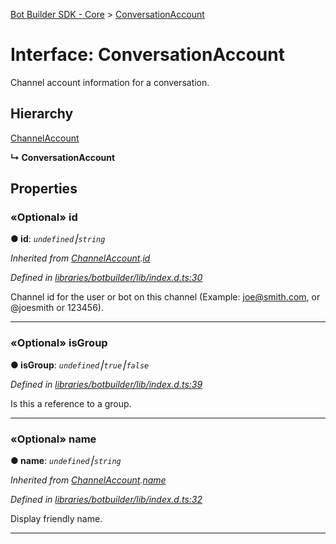 [Bot Builder SDK - Core](../README.md) > [ConversationAccount](../interfaces/botbuilder.conversationaccount.md)



# Interface: ConversationAccount


Channel account information for a conversation.

## Hierarchy


 [ChannelAccount](botbuilder.channelaccount.md)

**↳ ConversationAccount**








## Properties
<a id="id"></a>

### «Optional» id

**●  id**:  *`undefined`⎮`string`* 

*Inherited from [ChannelAccount](botbuilder.channelaccount.md).[id](botbuilder.channelaccount.md#id)*

*Defined in [libraries/botbuilder/lib/index.d.ts:30](https://github.com/Microsoft/botbuilder-js/blob/a28edbb/libraries/botbuilder/lib/index.d.ts#L30)*



Channel id for the user or bot on this channel (Example: joe@smith.com, or @joesmith or 123456).




___

<a id="isgroup"></a>

### «Optional» isGroup

**●  isGroup**:  *`undefined`⎮`true`⎮`false`* 

*Defined in [libraries/botbuilder/lib/index.d.ts:39](https://github.com/Microsoft/botbuilder-js/blob/a28edbb/libraries/botbuilder/lib/index.d.ts#L39)*



Is this a reference to a group.




___

<a id="name"></a>

### «Optional» name

**●  name**:  *`undefined`⎮`string`* 

*Inherited from [ChannelAccount](botbuilder.channelaccount.md).[name](botbuilder.channelaccount.md#name)*

*Defined in [libraries/botbuilder/lib/index.d.ts:32](https://github.com/Microsoft/botbuilder-js/blob/a28edbb/libraries/botbuilder/lib/index.d.ts#L32)*



Display friendly name.




___



